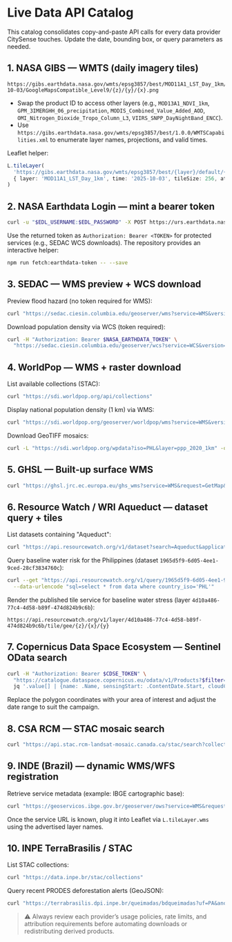 # Live Data API Catalog

This catalog consolidates copy-and-paste API calls for every data provider CitySense touches. Update the date, bounding box, or query parameters as needed.

## 1. NASA GIBS — WMTS (daily imagery tiles)

```text
https://gibs.earthdata.nasa.gov/wmts/epsg3857/best/MOD11A1_LST_Day_1km/default/2025-10-03/GoogleMapsCompatible_Level9/{z}/{y}/{x}.png
```

- Swap the product ID to access other layers (e.g., `MOD13A1_NDVI_1km`, `GPM_3IMERGHH_06_precipitation`, `MODIS_Combined_Value_Added_AOD`, `OMI_Nitrogen_Dioxide_Tropo_Column_L3`, `VIIRS_SNPP_DayNightBand_ENCC`).
- Use `https://gibs.earthdata.nasa.gov/wmts/epsg3857/best/1.0.0/WMTSCapabilities.xml` to enumerate layer names, projections, and valid times.

Leaflet helper:

```ts
L.tileLayer(
  'https://gibs.earthdata.nasa.gov/wmts/epsg3857/best/{layer}/default/{time}/GoogleMapsCompatible_Level9/{z}/{y}/{x}.png',
  { layer: 'MOD11A1_LST_Day_1km', time: '2025-10-03', tileSize: 256, attribution: 'NASA GIBS', maxNativeZoom: 9 }
)
```

## 2. NASA Earthdata Login — mint a bearer token

```bash
curl -u "$EDL_USERNAME:$EDL_PASSWORD" -X POST https://urs.earthdata.nasa.gov/api/users/tokens
```

Use the returned token as `Authorization: Bearer <TOKEN>` for protected services (e.g., SEDAC WCS downloads). The repository provides an interactive helper:

```bash
npm run fetch:earthdata-token -- --save
```

## 3. SEDAC — WMS preview + WCS download

Preview flood hazard (no token required for WMS):

```bash
curl "https://sedac.ciesin.columbia.edu/geoserver/wms?service=WMS&version=1.3.0&request=GetMap&layers=ndh:ndh-flood-hazard-frequency-distribution&bbox=118,4,127,22&crs=EPSG:4326&width=1024&height=512&styles=&format=image/png"
```

Download population density via WCS (token required):

```bash
curl -H "Authorization: Bearer $NASA_EARTHDATA_TOKEN" \
  "https://sedac.ciesin.columbia.edu/geoserver/wcs?service=WCS&version=2.0.1&request=GetCoverage&coverageId=gpw-v4:gpw-v4-population-density_2020&subset=Lat(14,15)&subset2=Long(120,122)&format=image/tiff" -o gpw_density.tif
```

## 4. WorldPop — WMS + raster download

List available collections (STAC):

```bash
curl "https://sdi.worldpop.org/api/collections"
```

Display national population density (1 km) via WMS:

```bash
curl "https://sdi.worldpop.org/geoserver/worldpop/wms?service=WMS&version=1.3.0&request=GetMap&layers=worldpop:ppp_2020_PHL_1km_Aggregated&bbox=118,4,127,22&crs=EPSG:4326&width=1024&height=512&format=image/png&transparent=true" --output worldpop_phl.png
```

Download GeoTIFF mosaics:

```bash
curl -L "https://sdi.worldpop.org/wpdata?iso=PHL&layer=ppp_2020_1km" -o worldpop_phl_2020.tif
```

## 5. GHSL — Built-up surface WMS

```bash
curl "https://ghsl.jrc.ec.europa.eu/ghs_wms?service=WMS&request=GetMap&version=1.3.0&layers=GHS_BUILT_S_E2018_GLOBE_R2019A&bbox=118,4,127,22&crs=EPSG:4326&width=1024&height=512&format=image/png&transparent=true" -o ghsl_built.png
```

## 6. Resource Watch / WRI Aqueduct — dataset query + tiles

List datasets containing "Aqueduct":

```bash
curl "https://api.resourcewatch.org/v1/dataset?search=Aqueduct&application=rw"
```

Query baseline water risk for the Philippines (dataset `1965d5f9-6d05-4ee1-9ced-28cf3834760c`):

```bash
curl --get "https://api.resourcewatch.org/v1/query/1965d5f9-6d05-4ee1-9ced-28cf3834760c" \
  --data-urlencode "sql=select * from data where country_iso='PHL'"
```

Render the published tile service for baseline water stress (layer `4d10a486-77c4-4d58-b89f-474d824b9c6b`):

```text
https://api.resourcewatch.org/v1/layer/4d10a486-77c4-4d58-b89f-474d824b9c6b/tile/gee/{z}/{x}/{y}
```

## 7. Copernicus Data Space Ecosystem — Sentinel OData search

```bash
curl -H "Authorization: Bearer $CDSE_TOKEN" \
  "https://catalogue.dataspace.copernicus.eu/odata/v1/Products?$filter=startswith(Collection/Name,'SENTINEL-2') and OData.CSC.Intersects(area=geography'POLYGON((120.5 15.2,121.1 15.2,121.1 14.5,120.5 14.5,120.5 15.2))') and ContentDate/Start ge 2025-10-01 and Attributes/OData.CSC.FloatAttribute/any(a:a/Name eq 'cloudcoverpercentage' and a/OData.CSC.NullableFloat lt 20)" |
  jq '.value[] | {name: .Name, sensingStart: .ContentDate.Start, cloudCover: (.Attributes[0].Value)}'
```

Replace the polygon coordinates with your area of interest and adjust the date range to suit the campaign.

## 8. CSA RCM — STAC mosaic search

```bash
curl "https://api.stac.rcm-landsat-mosaic.canada.ca/stac/search?collections=rcm-mosaic&bbox=-79.7,43.4,-79.0,43.9&datetime=2025-01-01/2025-10-03"
```

## 9. INDE (Brazil) — dynamic WMS/WFS registration

Retrieve service metadata (example: IBGE cartographic base):

```bash
curl "https://geoservicos.ibge.gov.br/geoserver/ows?service=WMS&request=GetCapabilities"
```

Once the service URL is known, plug it into Leaflet via `L.tileLayer.wms` using the advertised layer names.

## 10. INPE TerraBrasilis / STAC

List STAC collections:

```bash
curl "https://data.inpe.br/stac/collections"
```

Query recent PRODES deforestation alerts (GeoJSON):

```bash
curl "https://terrabrasilis.dpi.inpe.br/queimadas/bdqueimadas?uf=PA&ano=2025"
```

> ⚠️ Always review each provider’s usage policies, rate limits, and attribution requirements before automating downloads or redistributing derived products.
